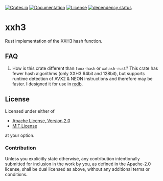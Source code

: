 [![Crates.io](https://img.shields.io/crates/v/xxh3.svg)](https://crates.io/crates/xxh3)
[![Documentation](https://docs.rs/xxh3/badge.svg)](https://docs.rs/xxh3)
[![License](https://img.shields.io/crates/l/xxh3)](https://crates.io/crates/xxh3)
[![dependency status](https://deps.rs/repo/github/cberner/xxh3/status.svg)](https://deps.rs/repo/github/cberner/xxh3)

# xxh3
Rust implementation of the XXH3 hash function.

## FAQ
1. How is this crate different than `twox-hash` or `xxhash-rust`?
   This crate has fewer hash algorithms (only XXH3 64bit and 128bit), but supports runtime detection of AVX2 & NEON
   instructions and therefore may be faster. I designed it for use in [redb](https://github.com/cberner/redb).

## License

Licensed under either of

* [Apache License, Version 2.0](LICENSE-APACHE)
* [MIT License](LICENSE-MIT)

at your option.

### Contribution

Unless you explicitly state otherwise, any contribution intentionally
submitted for inclusion in the work by you, as defined in the Apache-2.0
license, shall be dual licensed as above, without any additional terms or
conditions.
